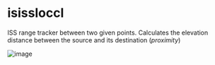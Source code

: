 # isissloccl
 ISS range tracker between two given points.
 Calculates the elevation distance between the source and its destination (_proximity_)
 
 ![image](https://user-images.githubusercontent.com/987794/158075011-2097549c-9bff-45a3-89e9-5add3165947f.png)

